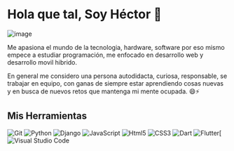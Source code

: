 # Hola que tal, Soy Héctor 👋

![image](https://user-images.githubusercontent.com/55261340/131182556-52d6b69a-2482-4702-ad24-29508adceda1.png)

Me apasiona el mundo de la tecnologia, hardware, software por eso mismo empece a estudiar programación,
me enfocado en desarrollo web y desarrollo movil hibrido.

En general me considero una persona autodidacta, curiosa, responsable, se trabajar en equipo,
con ganas de siempre estar aprendiendo cosas nuevas y en busca de nuevos retos que mantenga mi mente 
ocupada. 😄⚡

## Mis Herramientas

![Git](https://img.shields.io/badge/Git-F05032?style=flat-square&logo=Git&logoColor=white)
![Python](https://img.shields.io/badge/Python-3776AB?style=flat-square&logo=Python&logoColor=white)
![Django](https://img.shields.io/badge/Django-092E20?style=for-the-badge&logo=django&logoColor=white)
![JavaScript](https://img.shields.io/badge/JavaScript-F7DF1E?style=flat-square&logo=JavaScript&logoColor=white)
![Html5](https://img.shields.io/badge/HTML5-E34F26?style=for-the-badge&logo=html5&logoColor=white)
![CSS3](https://img.shields.io/badge/CSS3-1572B6?style=for-the-badge&logo=css3&logoColor=white)
![Dart](https://img.shields.io/badge/Dart-0175C2?style=for-the-badge&logo=dart&logoColor=white)
![Flutter](https://img.shields.io/badge/Flutter-02569B?style=for-the-badge&logo=flutter&logoColor=white)[
![Visual Studio Code](https://img.shields.io/badge/Visual_Studio_Code-007ACC?style=flat-square&logo=Visual-Studio-Code&logoColor=white)


